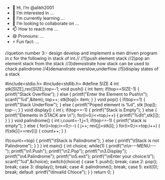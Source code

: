 - 👋 Hi, I’m @alikh2001
- 👀 I’m interested in ...
- 🌱 I’m currently learning ...
- 💞️ I’m looking to collaborate on ...
- 📫 How to reach me ...
- 😄 Pronouns: ...
- ⚡ Fun fact: ...

<!---
alikh2001/alikh2001 is a ✨ special ✨ repository because its `README.md` (this file) appears on your GitHub profile.
You can click the Preview link to take a look at your changes.
--->
//quetion number 3:- design develop and implement a men driven program in c for the following in stack of int.//
//1)push element stack 
//2)pop an element stack from the stack
//3)demostrate how stack can be used to chack palindrome
//4)demanstrate overslow,underflow
//5)display states of a stack

#include<stdio.h>
#include<stdlib.h>
#define SIZE 4
int stk[SIZE],rev[SIZE],top=-1;
void push()
{
int item;
if(top==SIZE-1)
{
printf("Stack Overflow");
}
else
{
printf("Enter the Element to Push\n");
scanf("%d",&item);
top++;
stk[top]= item;
}
}
void pop()
{
if(top==1)
{ 
printf("Stack Underflow");
}
else
{
printf("Poped element is %d", stk [top]);
top--;
}
}
void display()
{
int i;
if(top==-1)
{
printf("Stack is Empty");
}
else
{
printf("Elements in STACK are \n");
for(i=0;i<=top;i++)
{
printf("%d\t",stk[i]);
}
}
}
void palindrome()
{
int i,count=-1,j=1;
if(top==-1)
{
printf("stack is empty");
}
else
{
for(i=top;i>=0;i--)
{
j++;
rev[j]=stk[i];
}
for(i=0;i<=top;i++)
{
if(stk[i]==rev[i])
{
count++;
}
}

if(count==top)
{
printf("\tStack is Palindrome");
}
else
{
printf("\tStack is not Palindrome"); 
}
}
}
int main()
{
int choice;
while(1)
{
printf("\n\n---MENU---"); 
printf("\n1.Push"); 
printf("\n2.Pop"); 
printf("\n3.Display"); 
printf("\n4.Palindrome"); 
printf("\n5.exit"); 
printf("\nEnter your choice:\t"); 
scanf("%d",&choice);
switch(choice)
{
case 1: push(); 
break;
case 2: pop(); 
break;
case 3: display();
break;
case 4: palindrome();
break;
case 5: exit(0);
break;
default :printf("\tInvalid Chioce");
}
}
return 0;
}
